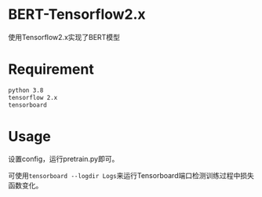 # BERT-Tensorflow2.x

使用Tensorflow2.x实现了BERT模型

# Requirement
```bash
python 3.8
tensorflow 2.x
tensorboard
```

# Usage
设置config，运行pretrain.py即可。

可使用`tensorboard --logdir Logs`来运行Tensorboard端口检测训练过程中损失函数变化。
